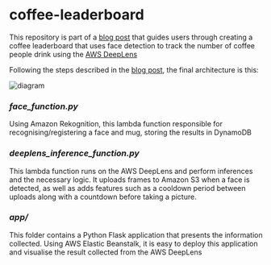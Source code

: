 # coffee-leaderboard

This repository is part of a [blog post]() that guides users through creating a coffee leaderboard that uses face detection to track the number of coffee people drink using the [AWS DeepLens](https://aws.amazon.com/deeplens/)

Following the steps described in the [blog post](), the final architecture is this: 

![diagram](../master/diagram.png)

### *face_function.py*

Using Amazon Rekognition, this lambda function responsible for recognising/registering a face and mug, storing the results in DynamoDB


### *deeplens_inference_function.py*

This lambda function runs on the AWS DeepLens and perform inferences and the necessary logic. It uploads frames to Amazon S3 when a face is detected, as well as adds features such as a cooldown period between uploads along with a countdown before taking a picture.


### *app/*

This folder contains a Python Flask application that presents the information collected. Using AWS Elastic Beanstalk, it is easy to deploy this application and visualise the result collected from the AWS DeepLens
